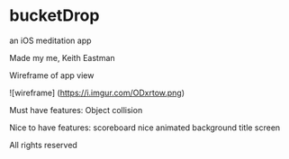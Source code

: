 # bucketDrop
an iOS meditation app

Made my me, Keith Eastman


Wireframe of app view

![wireframe]
(https://i.imgur.com/ODxrtow.png)


Must have features:
Object collision

Nice to have features:
scoreboard
nice animated background
title screen

All rights reserved
